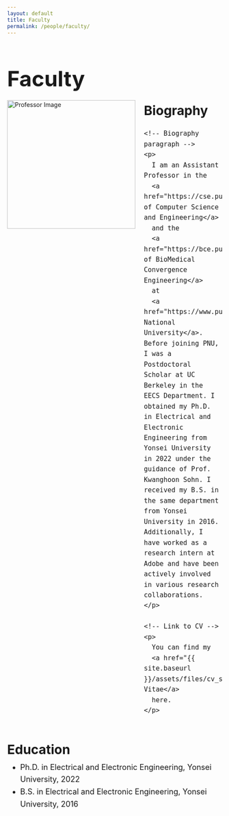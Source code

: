 ```yaml
---
layout: default
title: Faculty
permalink: /people/faculty/
---
```


<!-- Page Title -->
<h1 style="font-size:50px; margin-bottom:20px;"><strong>Faculty</strong></h1>

<!-- Biography Section: image on the left, text on the right -->
<div style="overflow: auto; margin-bottom: 40px;">
  <!-- Profile image -->
  <img
    src="{{ site.baseurl }}/assets/images/profiles/srjeon.jpg"
    alt="Professor Image"
    class="professor-image"
    style="float: left; width: 300px; height: auto; margin-right: 20px;"
  />

  <!-- Text block -->
  <div style="font-size: 18px; line-height: 1.6;">
    <!-- Section heading -->
    <h2 style="font-size: 30px; margin-top: 0; margin-bottom: 10px;">Biography</h2>

    <!-- Biography paragraph -->
    <p>
      I am an Assistant Professor in the
      <a href="https://cse.pusan.ac.kr/cse/index.do">Department of Computer Science and Engineering</a>
      and the
      <a href="https://bce.pusan.ac.kr/bce/index.do">College of BioMedical Convergence Engineering</a>
      at
      <a href="https://www.pusan.ac.kr/kor/Main.do">Pusan National University</a>. Before joining PNU, I was a Postdoctoral Scholar at UC Berkeley in the EECS Department. I obtained my Ph.D. in Electrical and Electronic Engineering from Yonsei University in 2022 under the guidance of Prof. Kwanghoon Sohn. I received my B.S. in the same department from Yonsei University in 2016. Additionally, I have worked as a research intern at Adobe and have been actively involved in various research collaborations.
    </p>

    <!-- Link to CV -->
    <p>
      You can find my
      <a href="{{ site.baseurl }}/assets/files/cv_srjeon.jpg">Curriculum Vitae</a>
      here.
    </p>
  </div>
</div>

<!-- Education Section -->
<h2 style="font-size:30px; margin-bottom:10px;">Education</h2>
<ul style="font-size:18px; line-height:1.6; margin-top:0;">
  <li>Ph.D. in Electrical and Electronic Engineering, Yonsei University, 2022</li>
  <li>B.S. in Electrical and Electronic Engineering, Yonsei University, 2016</li>
</ul>
